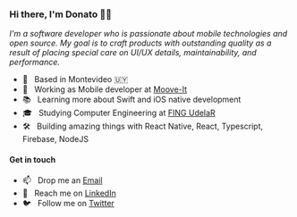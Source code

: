 ### Hi there, I'm Donato 👋🏻

*I'm a software developer who is passionate about mobile technologies and open source. My goal is to craft products with outstanding quality as a result of placing special care on UI/UX details, maintainability, and performance.*

- 📍 &nbsp; Based in Montevideo 🇺🇾 
- 💼 &nbsp; Working as Mobile developer at [Moove-It](https://moove-it.com/)
- 📚 &nbsp; Learning more about Swift and iOS native development
- 🎓 &nbsp; Studying Computer Engineering at [FING UdelaR](https://www.fing.edu.uy/)
- 🛠 &nbsp; Building amazing things with React Native, React, Typescript, Firebase, NodeJS

#### Get in touch

- 📫 &nbsp; Drop me an <a href="mailto:donatoaguirre24@gmail.com">Email</a>
- 🔗 &nbsp; Reach me on <a href="https://www.linkedin.com/in/donatoaguirre24/">LinkedIn</a>
- 🐦 &nbsp; Follow me on <a href="https://twitter.com/donatoaguirre24/">Twitter</a>
